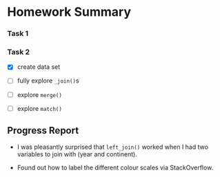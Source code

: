 # Homework Summary

### Task 1


### Task 2

- [X] create data set
- [ ] fully explore `_join()`s
- [ ] explore `merge()`
- [ ] explore `match()`


## Progress Report

* I was pleasantly surprised that `left_join()` worked when I had two variables to join with (year and continent).

* Found out how to label the different colour scales via StackOverflow.
